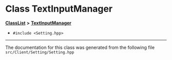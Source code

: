 

# Class TextInputManager



[**ClassList**](annotated.md) **>** [**TextInputManager**](classTextInputManager.md)





* `#include <Setting.hpp>`


































































------------------------------
The documentation for this class was generated from the following file `src/Client/Setting/Setting.hpp`

